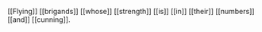 [[Flying]] [[brigands]] [[whose]] [[strength]] [[is]] [[in]] [[their]] [[numbers]] [[and]] [[cunning]].